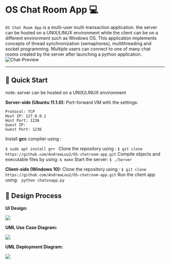 OS Chat Room App 💻
===
```OS Chat Room App``` is a multi-user multi-transaction application. the server can be hosted on a UNIX/LINUX environment while the client can be on a different environment such as Windows OS. This application implements concepts of thread synchronization (semaphores), multithreading and socket programming. Multiple users can connect to one of many chat rooms created by the server after launching a python application.
![Chat-Preview](https://media.discordapp.net/attachments/868924230102818896/916054403532849202/unknown.png?width=839&height=676)

---
 ## 🌴 Quick Start
 note: server can be hosted on a UNIX/LINUX environment
 
 **Server-side (Ubuntu 11.1.0):**
  Port-forward VM with the settings:
  ```
  Protocol: TCP
  Host IP: 127.0.0.1
  Host Port: 1236
  Guest IP: 
  Guest Port: 1236
  ```
  Install **gcc** complier using :

 ```$ sudo apt install g++ ```
 Clone the repository using :
 ```$ git clone https://github.com/AndrewLou2/OS-chatroom-app.git```
 Compile objects and executable files by using:
 ```$ make```
 Start the server:
 ```$ ./Server```

**Client-side (Windows 10):**
Clone the repository using :
 ```$ git clone https://github.com/AndrewLou2/OS-chatroom-app.git```
 Run the client app  using:
 ``` python chatosapp.py```
 
## 📐 Design Process

 **UI Design:**

 ![](https://cdn.discordapp.com/attachments/868924230102818896/916054324830949376/unknown.png)
 
 **UML Use Case Diagram:**

 ![](https://cdn.discordapp.com/attachments/868924230102818896/916056012291702844/UML-Use-Case.png)

 **UML Deployment Diagram:**

 ![](https://cdn.discordapp.com/attachments/868924230102818896/916056012014899200/UML-Deployment.png)
